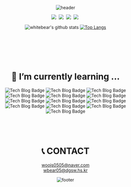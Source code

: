

<div align = center>

![header](https://capsule-render.vercel.app/api?type=waving&color=gradient&height=300&section=header&text=whitebear&desc=I%20wanna%20be%20a%20great%20DEVELOPER%20and%20CEO&fontSize=80&animation=twinkling&descAlignY=30)

<p>
<a href="https://white-world.tistory.com/" target="_blank"><img src="http://img.shields.io/badge/Tistory-2d3436?style=flat-square&logo=t-mobile&logoColor=white&link=https://white-world.tistory.com/"/></a>&nbsp
<a href="https://www.instagram.com/wbear_thelayer/" target="_blank"><img src="https://img.shields.io/badge/Instagram-E4405F?style=flat-square&logo=Instagram&logoColor=white&link=https://www.instagram.com/wbear_thelayer/"/></a>&nbsp
<a href="https://blog.naver.com/woojs0505/" target="_blank"><img src="http://img.shields.io/badge/NAVER Blog-27ae60?style=flat-square&logo=Naver&logoColor=white&link=https://blog.naver.com/woojs0505"/></a>&nbsp
<a href="https://hits.seeyoufarm.com" target="_blank"><img src="https://hits.seeyoufarm.com/api/count/incr/badge.svg?url=https%3A%2F%2Fgithub.com%2Fwhitebear05&count_bg=%2379C83D&title_bg=%23555555&icon=&icon_color=%23E7E7E7&title=hits&edge_flat=false"/></a>&nbsp
</p>

![whitebear's github stats](https://github-readme-stats.vercel.app/api?username=whitebear05&theme=vue&show_icons=true&hide_border=true)
[![Top Langs](https://github-readme-stats.vercel.app/api/top-langs/?username=whitebear05&theme=vue&layout=compact&hide_border=true)](https://github.com/anuraghazra/github-readme-stats)<br>
  
<br><br>


<!--
**whitebear05/whitebear05** is a ✨ _special_ ✨ repository because its `README.md` (this file) appears on your GitHub profile.

Here are some ideas to get you started:

- 🔭 I’m currently working on ...
- 🌱 I’m currently learning ...
- 👯 I’m looking to collaborate on ...
- 🤔 I’m looking for help with ...
- 💬 Ask me about ...
- 📫 How to reach me: ...
- 😄 Pronouns: ...
- ⚡ Fun fact: ...
-->


<!-- # 🛠 Tech Stack ...
<p>
<img src="https://img.shields.io/badge/C-A8B9CC?style=flat-square&logo=C&logoColor=white"/></a>&nbsp
<img src="https://img.shields.io/badge/HTML5-E34F26?style=flat-square&logo=HTML5&logoColor=white"/></a>&nbsp
<img src="https://img.shields.io/badge/CSS3-1572B6?style=flat-square&logo=CSS3&logoColor=white"/></a>&nbsp
<img src="https://img.shields.io/badge/JavaScript-F7DF1E?style=flat-square&logo=JavaScript&logoColor=white"/></a>&nbsp

</p> -->

<br><br>

# 🌱 I’m currently learning ...
  
  ![Tech Blog Badge](http://img.shields.io/badge/C%20Language-A8B9CC?style=flat-square&logo=c&logoColor=white)
  ![Tech Blog Badge](http://img.shields.io/badge/HTML5-E34F26?style=flat-square&logo=html5&logoColor=white)
  ![Tech Blog Badge](http://img.shields.io/badge/CSS3-1572B6?style=flat-square&logo=css3&logoColor=white)
  ![Tech Blog Badge](http://img.shields.io/badge/JavaSCript-F7DF1E?style=flat-square&logo=javascript&logoColor=white)
  ![Tech Blog Badge](http://img.shields.io/badge/jQuery-0769AD?style=flat-square&logo=jquery&logoColor=white)
  ![Tech Blog Badge](http://img.shields.io/badge/Git-F05032?style=flat-square&logo=git&logoColor=white)
  ![Tech Blog Badge](http://img.shields.io/badge/Node.js-339933?style=flat-square&logo=node.js&logoColor=white)
  ![Tech Blog Badge](http://img.shields.io/badge/express-000000?style=flat-square&logo=express&logoColor=white)
  ![Tech Blog Badge](http://img.shields.io/badge/Pug-A86454?style=flat-square&logo=pug&logoColor=white)
  ![Tech Blog Badge](http://img.shields.io/badge/Linux-FCC624?style=flat-square&logo=linux&logoColor=white)
  ![Tech Blog Badge](http://img.shields.io/badge/MongoDB-47A248?style=flat-square&logo=mongodb&logoColor=white)
  ![Tech Blog Badge](http://img.shields.io/badge/Java-007396?style=flat-square&logo=java&logoColor=white)
  ![Tech Blog Badge](http://img.shields.io/badge/Babel-F9DC3E?style=flat-square&logo=babel&logoColor=white)
  

<br><br><br>

# 📞 CONTACT
woojs0505@naver.com<br>
wbear05@dgsw.hs.kr

![footer](https://capsule-render.vercel.app/api?type=waving&color=gradient&reversal=false&section=footer)
  
</div>
